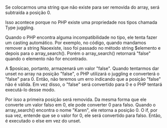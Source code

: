 Se colocarmos uma string que não existe para ser removida do array, será
subtraída a posição 0.

Isso acontece porque no PHP existe uma propriedade nos tipos chamada Type juggling.

Quando o PHP encontra alguma incompatibilidade no tipo, ele tenta fazer um casting
automático. Por exemplo, no código, quando mandamos remover a string Naoexiste,
isso foi passado no método string $elemento e depois para o array_search().
Porém o array_search() retornará "false" quando o elemento não for encontrado.

A $posicao, portanto, armazenará um valor "false". Quando tentarmos dar unset no
array na posição "false", o PHP utilizará o juggling e converterá o "false" para
0. Então, não teremos um erro indicando que a posição "false" não é válida. Em
vez disso, o "false" será convertido para 0 e o PHP tentará executá-lo desse modo.

Por isso a primeira posição será removida. Da mesma forma que ele converte um
valor falso em 0, ele pode converter 0 para falso. Quando o array_search()
encontra o nome "Karen", ele retorna a posição 0. O if, por sua vez, entende que
se o valor for 0, ele será convertido para falso. Então, é executado o else em
vez do unset.